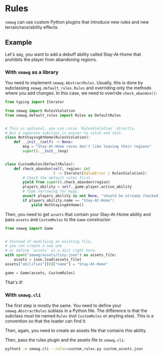 # Rules

`smawg` can use custom Python plugins
that introduce new rules and new terrain/race/ability effects.

## Example

Let's say, you want to add a debuff ability called Stay-At-Home
that prohibits the player from abandoning regions.

### With `smawg` as a library

You need to implement `smawg.AbstractRules`.
Usually, this is done by subclassing `smawg.default_rules.Rules`
and overriding only the methods where you add changes.
In this case, we need to override `check_abandon()`:

```python
from typing import Iterator

from smawg import RulesViolation
from smawg.default_rules import Rules as DefaultRules


# This is optional, you can raise `RulesViolation` directly.
# But a separate subclass is easier to catch and test.
class NotStayingAtHome(RulesViolation):
    def __init__(self) -> None:
        msg = "Stay-At-Home races don't like leaving their regions"
        super().__init__(msg)


class CustomRules(DefaultRules):
    def check_abandon(self, region: int
                      ) -> Iterator[ValueError | RulesViolation]:
        # Check the default rules first.
        yield from super().check_abandon(region)
        players_ability = self._game.player.active_ability
        # Type narrowing for mypy.
        assert players_ability is not None, "should be already checked"
        if players_ability.name == "Stay-At-Home":
            yield NotStayingAtHome()
```

Then, you need to get `assets` that contain your Stay-At-Home ability
and pass `assets` and `CustomRules` to the `Game` constructor:

```python
from smawg import Game


# Instead of modifying an existing file,
# you can create a new one
# or define `assets` as a dict right here.
with open("smawg/assets/tiny.json") as assets_file:
    assets = json.load(assets_file)
assets["abilities"][0]["name"] = "Stay-At-Home"

game = Game(assets, CustomRules)
```

That's it!

### With `smawg.cli`

The first step is mostly the same.
You need to define your `smawg.AbstractRules` sublass in a Python file.
The difference is that the subclass must be named `Rules`
(not `CustomRules` or anyting else).
This is a convention so that the loader can find it.

Then, again, you need to create an assets file that contains this ability.

Then, pass the rules plugin and the assets file to `smawg.cli`:

```bash
python3 -m smawg.cli --rules=custom_rules.py custom_assets.json
```
